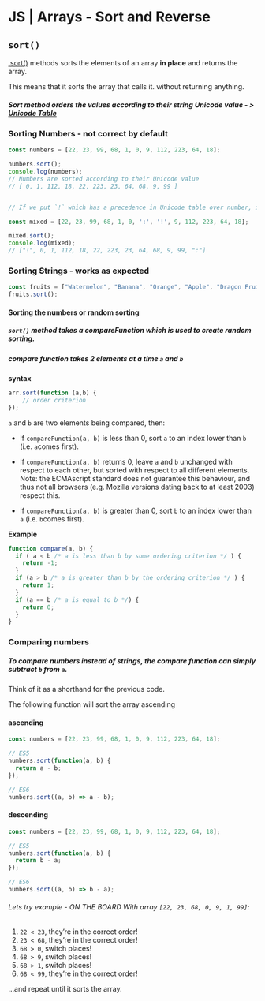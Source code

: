 # JS | Arrays - Sort and Reverse



## `sort()`

[.sort()](https://developer.mozilla.org/en-US/docs/Web/JavaScript/Reference/Global_Objects/Array/sort) methods sorts the elements of an array **in place** and returns the array. 

This means that it sorts the array that calls it. without returning anything.

##### Sort method orders the values according to their string Unicode value - >  [Unicode Table](<https://en.wikipedia.org/wiki/List_of_Unicode_characters#Control_codes>)



### Sorting Numbers - not correct by default

```js
const numbers = [22, 23, 99, 68, 1, 0, 9, 112, 223, 64, 18];

numbers.sort();
console.log(numbers);
// Numbers are sorted according to their Unicode value
// [ 0, 1, 112, 18, 22, 223, 23, 64, 68, 9, 99 ]


// If we put `!` which has a precedence in Unicode table over number, it will be sorted first, and `:` colon will be last as it comes after numbers in the Unicode table

const mixed = [22, 23, 99, 68, 1, 0, ':', '!', 9, 112, 223, 64, 18];

mixed.sort();
console.log(mixed);
// ["!", 0, 1, 112, 18, 22, 223, 23, 64, 68, 9, 99, ":"]
```



### Sorting Strings - works as expected

```js
const fruits = ["Watermelon", "Banana", "Orange", "Apple", "Dragon Fruit", "Mango", "Cheries",];
fruits.sort();
```





#### Sorting the numbers or random sorting



##### `sort()` method takes a *compareFunction* which is used to create random sorting.



##### compare function takes 2 elements at a time `a` and `b`

**syntax**

```js
arr.sort(function (a,b) {
	// order criterion
});
```





`a` and `b` are two elements being compared, then:

- If `compareFunction(a, b)` is less than 0, sort `a` to an index lower than `b` (i.e. `a`comes first).

  

- If `compareFunction(a, b)` returns 0, leave `a` and `b` unchanged with respect to each other, but sorted with respect to all different elements. Note: the ECMAscript standard does not guarantee this behaviour, and thus not all browsers (e.g. Mozilla versions dating back to at least 2003) respect this.

  

- If `compareFunction(a, b)` is greater than 0, sort `b` to an index lower than `a` (i.e. `b`comes first).



**Example**

```js
function compare(a, b) {
  if ( a < b /* a is less than b by some ordering criterion */ ) {
    return -1;
  }
  if (a > b /* a is greater than b by the ordering criterion */ ) {
    return 1;
  }
  if (a == b /* a is equal to b */) {
    return 0;   
  }
}
```





### Comparing numbers

##### To compare numbers instead of strings, the compare function can simply subtract `b` from `a`. 

Think of it as a shorthand for the  previous code.

The following function will sort the array ascending

#### ascending

```js
const numbers = [22, 23, 99, 68, 1, 0, 9, 112, 223, 64, 18];

// ES5
numbers.sort(function(a, b) {
  return a - b;
});

// ES6
numbers.sort((a, b) => a - b);
```





#### descending

```js
const numbers = [22, 23, 99, 68, 1, 0, 9, 112, 223, 64, 18];

// ES5
numbers.sort(function(a, b) {
  return b - a;
});

// ES6
numbers.sort((a, b) => b - a);
```





###### Lets try example - ON THE BOARD With array `[22, 23, 68, 0, 9, 1, 99]`:

1. `22 < 23`, they’re in the correct order!
2. `23 < 68`, they’re in the correct order!
3. `68 > 0`, switch places!
4. `68 > 9`, switch places!
5. `68 > 1`, switch places!
6. `68 < 99`, they’re in the correct order!

…and repeat until it sorts the array.
